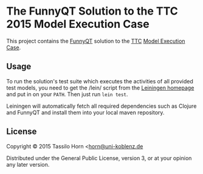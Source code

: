 # The FunnyQT Solution to the TTC 2015 Model Execution Case

This project contains the [FunnyQT](http://funnyqt.org) solution to the
[TTC](http://www.transformation-tool-contest.eu/)
[Model Execution Case](https://code.google.com/a/eclipselabs.org/p/moliz/source/browse/?repo=ttc2015).

## Usage

To run the solution's test suite which executes the activities of all provided
test models, you need to get the /lein/ script from the
[Leiningen homepage](http://leiningen.org/) and put in on your `PATH`.  Then
just run `lein test`.

Leiningen will automatically fetch all required dependencies such as Clojure
and FunnyQT and install them into your local maven repository.

## License

Copyright © 2015 Tassilo Horn <horn@uni-koblenz.de

Distributed under the General Public License, version 3, or at your opinion any
later version.
